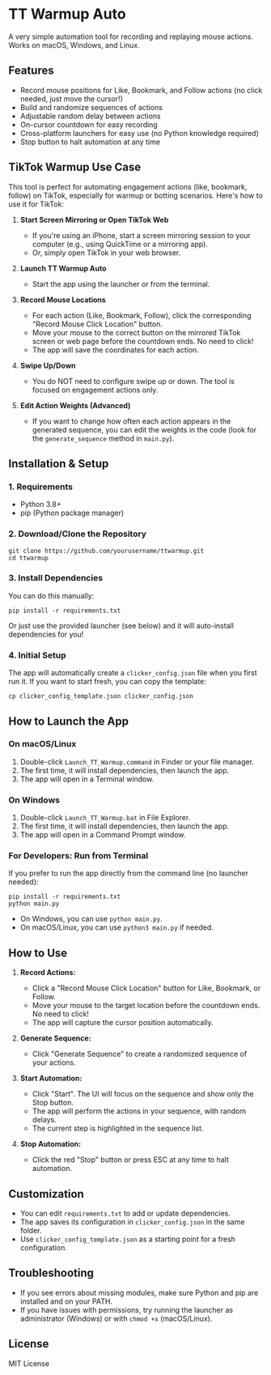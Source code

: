 # TT Warmup Auto

A very simple automation tool for recording and replaying mouse actions. Works on macOS, Windows, and Linux.

## Features

- Record mouse positions for Like, Bookmark, and Follow actions (no click needed, just move the cursor!)
- Build and randomize sequences of actions
- Adjustable random delay between actions
- On-cursor countdown for easy recording
- Cross-platform launchers for easy use (no Python knowledge required)
- Stop button to halt automation at any time

## TikTok Warmup Use Case

This tool is perfect for automating engagement actions (like, bookmark, follow) on TikTok, especially for warmup or botting scenarios. Here's how to use it for TikTok:

1. **Start Screen Mirroring or Open TikTok Web**
   - If you're using an iPhone, start a screen mirroring session to your computer (e.g., using QuickTime or a mirroring app).
   - Or, simply open TikTok in your web browser.

2. **Launch TT Warmup Auto**
   - Start the app using the launcher or from the terminal.

3. **Record Mouse Locations**
   - For each action (Like, Bookmark, Follow), click the corresponding "Record Mouse Click Location" button.
   - Move your mouse to the correct button on the mirrored TikTok screen or web page before the countdown ends. No need to click!
   - The app will save the coordinates for each action.

4. **Swipe Up/Down**
   - You do NOT need to configure swipe up or down. The tool is focused on engagement actions only.

5. **Edit Action Weights (Advanced)**
   - If you want to change how often each action appears in the generated sequence, you can edit the weights in the code (look for the `generate_sequence` method in `main.py`).

## Installation & Setup

### 1. Requirements
- Python 3.8+
- pip (Python package manager)

### 2. Download/Clone the Repository
```
git clone https://github.com/yourusername/ttwarmup.git
cd ttwarmup
```

### 3. Install Dependencies
You can do this manually:
```
pip install -r requirements.txt
```
Or just use the provided launcher (see below) and it will auto-install dependencies for you!

### 4. Initial Setup
The app will automatically create a `clicker_config.json` file when you first run it. If you want to start fresh, you can copy the template:
```
cp clicker_config_template.json clicker_config.json
```

## How to Launch the App

### On macOS/Linux
1. Double-click `Launch_TT_Warmup.command` in Finder or your file manager.
2. The first time, it will install dependencies, then launch the app.
3. The app will open in a Terminal window.

### On Windows
1. Double-click `Launch_TT_Warmup.bat` in File Explorer.
2. The first time, it will install dependencies, then launch the app.
3. The app will open in a Command Prompt window.

### For Developers: Run from Terminal
If you prefer to run the app directly from the command line (no launcher needed):

```
pip install -r requirements.txt
python main.py
```

- On Windows, you can use `python main.py`.
- On macOS/Linux, you can use `python3 main.py` if needed.

## How to Use

1. **Record Actions:**
   - Click a "Record Mouse Click Location" button for Like, Bookmark, or Follow.
   - Move your mouse to the target location before the countdown ends. No need to click!
   - The app will capture the cursor position automatically.

2. **Generate Sequence:**
   - Click "Generate Sequence" to create a randomized sequence of your actions.

3. **Start Automation:**
   - Click "Start". The UI will focus on the sequence and show only the Stop button.
   - The app will perform the actions in your sequence, with random delays.
   - The current step is highlighted in the sequence list.

4. **Stop Automation:**
   - Click the red "Stop" button or press ESC at any time to halt automation.

## Customization
- You can edit `requirements.txt` to add or update dependencies.
- The app saves its configuration in `clicker_config.json` in the same folder.
- Use `clicker_config_template.json` as a starting point for a fresh configuration.

## Troubleshooting
- If you see errors about missing modules, make sure Python and pip are installed and on your PATH.
- If you have issues with permissions, try running the launcher as administrator (Windows) or with `chmod +x` (macOS/Linux).

## License
MIT License 